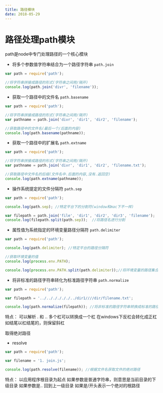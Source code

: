 ```yaml
---
title: 路径模块
date: 2018-05-29
---
```


# 路径处理path模块
path是node中专门处理路径的一个核心模块

- 将多个参数值字符串结合为一个路径字符串 `path.join`
```js
var path = require('path');

//将字符串拼接成路径的形式(字符串之间用/隔开)
console.log(path.join('divr', 'filename'));
```

- 获取一个路径中的文件名 `path.basename`
```js
var path = require('path');

//将字符串拼接成路径的形式(字符串之间用/隔开)
var pathname = path.join('divr', 'dir1', 'dir2', 'filename');

//获取路径中的文件名(最后一个/后面的内容)
console.log(path.basename(pathname));
```


- 获取一个路径中的扩展名 `path.extname`
```js
var path = require('path');

//将字符串拼接成路径的形式(字符串之间用/隔开)
var pathname = path.join('divr', 'dir1', 'dir2', 'filename.txt');

//获取路径中文件名的后缀(文件名中.后面的内容,没有.返回空)
console.log(path.extname(pathname));
```

- 操作系统提定的文件分隔符 `path.sep`
```js
var path = require('path');

console.log(path.sep); //特定平台下的分割符(window和mac下不一样)

var filepath = path.join('file', 'dir1', 'dir2', 'dir3', 'filename');
console.log(filepath.split(path.sep));  //将路径名进行分割
```


- 属性值为系统指定的环境变量路径分隔符 `path.delimiter`
```js
var path = require('path');

console.log(path.delimiter); //特定平台的路径分隔符

//获取环境变量的值
console.log(process.env.PATH);

console.log(process.env.PATH.split(path.delimiter));//将环境变量的路径集合, 按照路径分隔符分割成若干个子路径
```

- 将非标准的路径字符串转化为标准路径字符串 `path.normalize`
```js
var path = require('path');

var filepath = '../../././././../dir1////dir/filename.txt';

console.log(path.normalize(filepath)); //将非标准的路径字符串转换成标准的路径字符串
```

特点：
可以解析 . 和 ..
多个杠可以转换成一个杠
在windows下反杠会转化成正杠
如结尾以杠结尾的，则保留斜杠


取得绝对路径
- resolve
```js
var path = require('path');

var filename = '1. join.js';

console.log(path.resolve(filename)); //根据文件名获取文件的绝对路径

```

特点：
以应用程序根目录为起点
如果参数是普通字符串，则意思是当前目录的下级目录
如果参数是.. 回到上一级目录
如果是/开头表示一个绝对的根路径